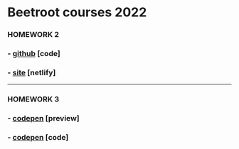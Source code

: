# Beetroot courses 2022

### HOMEWORK 2

### - [github](https://github.com/TupotaValentyn/beetroot/tree/hw2) [code]
### - [site](https://tupota-valentyn-cv.netlify.app/) [netlify]

---

### HOMEWORK 3
### - [codepen](https://codepen.io/warriorkozak/full/ExbZwEW) [preview]
### - [codepen](https://codepen.io/warriorkozak/pen/ExbZwEW) [code]



